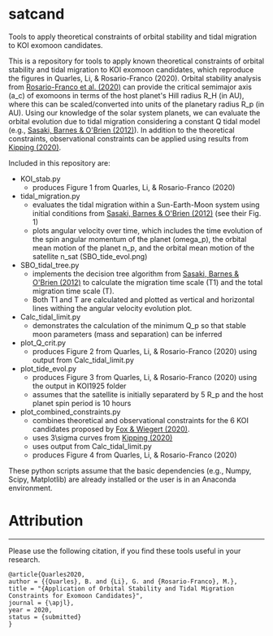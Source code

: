 # satcand
Tools to apply theoretical constraints of orbital stability and tidal migration to KOI exomoon candidates.  

This is a repository for tools to apply known theoretical constraints of orbital stability and tidal migration to KOI exomoon candidates, which reproduce the figures in Quarles, Li, & Rosario-Franco (2020). Orbital stability analysis from [Rosario-Franco et al. (2020)](https://ui.adsabs.harvard.edu/abs/2020AJ....159..260R/abstract) can provide the critical semimajor axis (a_c) of exomoons in terms of the host planet's Hill radius R_H (in AU), where this can be scaled/converted into units of the planetary radius R_p (in AU). Using our knowledge of the solar system planets, we can evaluate the orbital evolution due to tidal migration considering a constant Q tidal model (e.g., [Sasaki, Barnes & O'Brien (2012)](https://ui.adsabs.harvard.edu/abs/2012ApJ...754...51S/abstract)). In addition to the theoretical constraints, observational constraints can be applied using results from [Kipping (2020)](https://ui.adsabs.harvard.edu/abs/2020arXiv200803613K/abstract).

Included in this repository are: 
* KOI_stab.py
  * produces Figure 1 from Quarles, Li, & Rosario-Franco (2020)
* tidal_migration.py
  * evaluates the tidal migration within a Sun-Earth-Moon system using initial conditions from [Sasaki, Barnes & O'Brien (2012)](https://ui.adsabs.harvard.edu/abs/2012ApJ...754...51S/abstract) (see their Fig. 1)
  * plots angular velocity over time, which includes the time evolution of the spin angular momentum of the planet (omega_p), the orbital mean motion of the planet n_p, and the orbital mean motion of the satellite n_sat (SBO_tide_evol.png)
* SBO_tidal_tree.py
  * implements the decision tree algorithm from [Sasaki, Barnes & O'Brien (2012)](https://ui.adsabs.harvard.edu/abs/2012ApJ...754...51S/abstract) to calculate the migration time scale (T1) and the total migration time scale (T).
  * Both T1 and T are calculated and plotted as vertical and horizontal lines withing the angular velocity evolution plot. 
* Calc_tidal_limit.py
  * demonstrates the calculation of the minimum Q_p so that stable moon parameters (mass and separation) can be inferred
* plot_Q_crit.py
  * produces Figure 2 from Quarles, Li, & Rosario-Franco (2020) using output from Calc_tidal_limit.py
* plot_tide_evol.py
  * produces Figure 3 from Quarles, Li, & Rosario-Franco (2020) using the output in KOI1925 folder
  * assumes that the satellite is initially separaterd by 5 R_p and the host planet spin period is 10 hours
* plot_combined_constraints.py
  * combines theoretical and observational constraints for the 6 KOI candidates proposed by [Fox & Wiegert (2020)](https://ui.adsabs.harvard.edu/abs/2020arXiv200612997F/abstract).
  * uses 3\sigma curves from [Kipping (2020)](https://ui.adsabs.harvard.edu/abs/2020arXiv200803613K/abstract)
  * uses output from Calc_tidal_limit.py
  * produces Figure 4 from Quarles, Li, & Rosario-Franco (2020)

These python scripts assume that the basic dependencies (e.g., Numpy, Scipy, Matplotlib) are already installed or the user is in an Anaconda environment.

# Attribution
---------------
Please use the following citation, if you find these tools useful in your research.
```
@article{Quarles2020,
author = {{Quarles}, B. and {Li}, G. and {Rosario-Franco}, M.},
title = "{Application of Orbital Stability and Tidal Migration Constraints for Exomoon Candidates}",
journal = {\apjl},
year = 2020,
status = {submitted}
}
```
